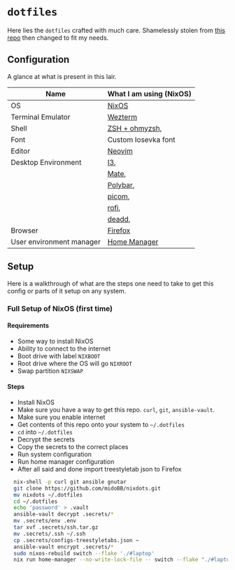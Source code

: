 # `dotfiles`

Here lies the `dotfiles` crafted with much care. Shamelessly stolen from [this repo](https://github.com/sherubthakur/dotfiles) then changed to fit my
needs.

## Configuration

A glance at what is present in this lair.

| Name                     | What I am using (NixOS)                                                  |
| ------------------------ | ------------------------------------------------------------------------ |
| OS                       | [NixOS](https://nixos.org/)                                              |
| Terminal Emulator        | [Wezterm](https://wezfurlong.org/wezterm/)                               |
| Shell                    | [ZSH + ohmyzsh](https://ohmyz.sh/),                                      |
| Font                     | Custom Iosevka font                                                      |
| Editor                   | [Neovim](https://neovim.io/)                                             |
| Desktop Environment      | [I3](https://i3wm.org/),                                                 |
|                          | [Mate](https://mate-desktop.org/),                                       |
|                          | [Polybar](https://polybar.github.io),                                    |
|                          | [picom](https://github.com/yshui/picom),                                 |
|                          | [rofi](https://github.com/davatorium/rofi),                              |
|                          | [deadd](https://github.com/phuhl/linux_notification_center),             |
| Browser                  | [Firefox](https://www.mozilla.org/en-US/firefox/)                        |
| User environment manager | [Home Manager](https://nixos.wiki/wiki/Home_Manager)                     |

## Setup

Here is a walkthrough of what are the steps one need to take to get this config
or parts of it setup on any system.

### Full Setup of NixOS (first time)

#### Requirements

- Some way to install NixOS
- Ability to connect to the internet
- Boot drive with label `NIXBOOT`
- Root drive where the OS will go `NIXROOT`
- Swap partition `NIXSWAP`

#### Steps

- Install NixOS
- Make sure you have a way to get this repo. `curl`, `git`, `ansible-vault`.
- Make sure you enable internet
- Get contents of this repo onto your system to `~/.dotfiles`
- `cd` into `~/.dotfiles`
- Decrypt the secrets
- Copy the secrets to the correct places
- Run system configuration
- Run home manager configuration
- After all said and done import treestyletab json to Firefox
```bash
  nix-shell -p curl git ansible gnutar
  git clone https://github.com/midoBB/nixdots.git
  mv nixdots ~/.dotfiles
  cd ~/.dotfiles
  echo 'password' > .vault
  ansible-vault decrypt .secrets/*
  mv .secrets/env .env
  tar xvf .secrets/ssh.tar.gz
  mv .secrets/.ssh ~/.ssh
  cp .secrets/configs-treestyletabs.json ~
  ansible-vault encrypt .secrets/*
  sudo nixos-rebuild switch --flake './#laptop'
  nix run home-manager --no-write-lock-file -- switch --flake "./#laptop"
```

